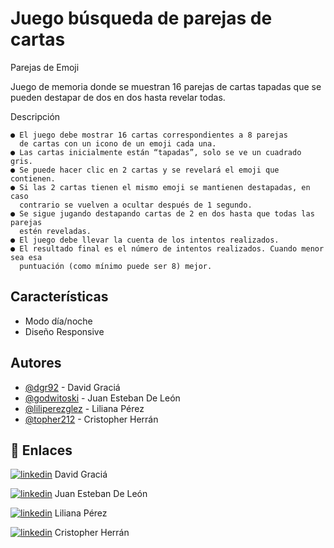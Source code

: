 # Juego búsqueda de parejas de cartas

Parejas de Emoji

Juego de memoria donde se muestran 16 parejas de cartas tapadas que se pueden destapar de dos en dos hasta revelar todas.

Descripción

    ● El juego debe mostrar 16 cartas correspondientes a 8 parejas
      de cartas con un icono de un emoji cada una.
    ● Las cartas inicialmente están “tapadas”, solo se ve un cuadrado gris.
    ● Se puede hacer clic en 2 cartas y se revelará el emoji que contienen.
    ● Si las 2 cartas tienen el mismo emoji se mantienen destapadas, en caso 
      contrario se vuelven a ocultar después de 1 segundo.
    ● Se sigue jugando destapando cartas de 2 en dos hasta que todas las parejas
      estén reveladas.
    ● El juego debe llevar la cuenta de los intentos realizados.
    ● El resultado final es el número de intentos realizados. Cuando menor sea esa 
      puntuación (como mínimo puede ser 8) mejor.
## Características

- Modo día/noche
- Diseño Responsive


## Autores

- [@dgr92](https://github.com/dgr92) - David Graciá
- [@godwitoski](https://github.com/godwitoski) - Juan Esteban De León
- [@liliperezglez](https://github.com/liliperezglez) - Liliana Pérez
- [@topher212](https://github.com/topher212) - Cristopher Herrán

## 🔗 Enlaces

[![linkedin](https://img.shields.io/badge/linkedin-0A66C2?style=for-the-badge&logo=linkedin&logoColor=white)](https://www.linkedin.com/in/david-gr/) David Graciá 

[![linkedin](https://img.shields.io/badge/linkedin-0A66C2?style=for-the-badge&logo=linkedin&logoColor=white)](https://www.linkedin.com/in/juanesteban-deleonrosario/) Juan Esteban De León

[![linkedin](https://img.shields.io/badge/linkedin-0A66C2?style=for-the-badge&logo=linkedin&logoColor=white)](https://www.linkedin.com/in/liliana-perez-gonzalez//) Liliana Pérez

[![linkedin](https://img.shields.io/badge/linkedin-0A66C2?style=for-the-badge&logo=linkedin&logoColor=white)](https://www.linkedin.com/in/cristopher-herr%C3%A1n-guerreiro/) Cristopher Herrán
